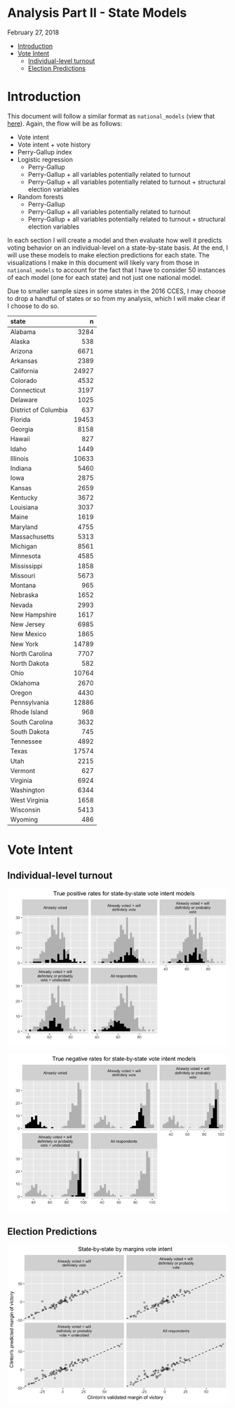 Analysis Part II - State Models
================
February 27, 2018

-   [Introduction](#introduction)
-   [Vote Intent](#vote-intent)
    -   [Individual-level turnout](#individual-level-turnout)
    -   [Election Predictions](#election-predictions)

Introduction
============

This document will follow a similar format as `national_models` (view that [here](https://github.com/AnthonyRentsch/thesis_LikelyVoters/blob/master/national_models.md)). Again, the flow will be as follows:

-   Vote intent
-   Vote intent + vote history
-   Perry-Gallup index
-   Logistic regression
    -   Perry-Gallup
    -   Perry-Gallup + all variables potentially related to turnout
    -   Perry-Gallup + all variables potentially related to turnout + structural election variables
-   Random forests
    -   Perry-Gallup
    -   Perry-Gallup + all variables potentially related to turnout
    -   Perry-Gallup + all variables potentially related to turnout + structural election variables

In each section I will create a model and then evaluate how well it predicts voting behavior on an individual-level on a state-by-state basis. At the end, I will use these models to make election predictions for each state. The visualizations I make in this document will likely vary from those in `national_models` to account for the fact that I have to consider 50 instances of each model (one for each state) and not just one national model.

Due to smaller sample sizes in some states in the 2016 CCES, I may choose to drop a handful of states or so from my analysis, which I will make clear if I choose to do so.

| state                |      n|
|:---------------------|------:|
| Alabama              |   3284|
| Alaska               |    538|
| Arizona              |   6671|
| Arkansas             |   2389|
| California           |  24927|
| Colorado             |   4532|
| Connecticut          |   3197|
| Delaware             |   1025|
| District of Columbia |    637|
| Florida              |  19453|
| Georgia              |   8158|
| Hawaii               |    827|
| Idaho                |   1449|
| Illinois             |  10633|
| Indiana              |   5460|
| Iowa                 |   2875|
| Kansas               |   2659|
| Kentucky             |   3672|
| Louisiana            |   3037|
| Maine                |   1619|
| Maryland             |   4755|
| Massachusetts        |   5313|
| Michigan             |   8561|
| Minnesota            |   4585|
| Mississippi          |   1858|
| Missouri             |   5673|
| Montana              |    965|
| Nebraska             |   1652|
| Nevada               |   2993|
| New Hampshire        |   1617|
| New Jersey           |   6985|
| New Mexico           |   1865|
| New York             |  14789|
| North Carolina       |   7707|
| North Dakota         |    582|
| Ohio                 |  10764|
| Oklahoma             |   2670|
| Oregon               |   4430|
| Pennsylvania         |  12886|
| Rhode Island         |    968|
| South Carolina       |   3632|
| South Dakota         |    745|
| Tennessee            |   4892|
| Texas                |  17574|
| Utah                 |   2215|
| Vermont              |    627|
| Virginia             |   6924|
| Washington           |   6344|
| West Virginia        |   1658|
| Wisconsin            |   5413|
| Wyoming              |    486|

Vote Intent
===========

Individual-level turnout
------------------------

![](state_models_files/figure-markdown_github/unnamed-chunk-3-1.png)

![](state_models_files/figure-markdown_github/unnamed-chunk-4-1.png)

Election Predictions
--------------------

![](state_models_files/figure-markdown_github/unnamed-chunk-5-1.png)
